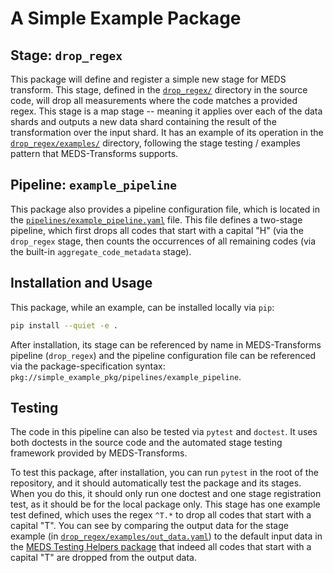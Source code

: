 # A Simple Example Package

## Stage: `drop_regex`

This package will define and register a simple new stage for MEDS transform. This stage, defined in the
[`drop_regex/`](src/simple_example_pkg/drop-regex) directory in the source code, will drop all measurements
where the code matches a provided regex. This stage is a map stage -- meaning it applies over each of the data
shards and outputs a new data shard containing the result of the transformation over the input shard. It has
an example of its operation in the [`drop_regex/examples/`](src/simple_example_pkg/drop-regex/examples)
directory, following the stage testing / examples pattern that MEDS-Transforms supports.

## Pipeline: `example_pipeline`

This package also provides a pipeline configuration file, which is located in the
[`pipelines/example_pipeline.yaml`](src/simple_example_pkg/pipelines/example_pipeline.yaml) file. This file
defines a two-stage pipeline, which first drops all codes that start with a capital "H" (via the `drop_regex`
stage, then counts the occurrences of all remaining codes (via the built-in `aggregate_code_metadata` stage).

## Installation and Usage

This package, while an example, can be installed locally via `pip`:

```bash
pip install --quiet -e .
```

After installation, its stage can be referenced by name in MEDS-Transforms pipeline (`drop_regex`) and the
pipeline configuration file can be referenced via the package-specification syntax:
`pkg://simple_example_pkg/pipelines/example_pipeline`.

## Testing

The code in this pipeline can also be tested via `pytest` and `doctest`. It uses both doctests in the source
code and the automated stage testing framework provided by MEDS-Transforms.

To test this package, after installation, you can run `pytest` in the root of the repository, and it should
automatically test the package and its stages. When you do this, it should only run one doctest and one stage
registration test, as it should be for the local package only. This stage has one example test defined, which
uses the regex `^T.*` to drop all codes that start with a capital "T". You can see by comparing the output
data for the stage example (in
[`drop_regex/examples/out_data.yaml`](src/simple_example_pkg/drop-regex/examples/out_data.yaml)) to the
default input data in the [MEDS Testing Helpers
package](https://github.com/Medical-Event-Data-Standard/meds_testing_helpers/blob/main/src/meds_testing_helpers/static_sample_data/simple_static_sharded_by_split.yaml)
that indeed all codes that start with a capital "T" are dropped from the output data.
